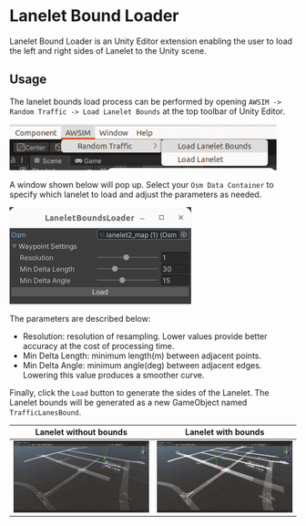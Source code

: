 # Lanelet Bound Loader

Lanelet Bound Loader is an Unity Editor extension enabling the user to load the left and right sides of Lanelet to the Unity scene.

## Usage

The lanelet bounds load process can be performed by opening `AWSIM -> Random Traffic -> Load Lanelet Bounds` at the top toolbar of Unity Editor.

<img src=image_0.png>

A window shown below will pop up. Select your `Osm Data Container` to specify which lanelet to load and adjust the parameters as needed.

<img src=image_1.png>

The parameters are described below:

- Resolution: resolution of resampling. Lower values provide better accuracy at the cost of processing time.
- Min Delta Length: minimum length(m) between adjacent points.
- Min Delta Angle: minimum angle(deg) between adjacent edges. Lowering this value produces a smoother curve.

Finally, click the `Load` button to generate the sides of the Lanelet. The Lanelet bounds will be generated as a new GameObject named `TrafficLanesBound`.

| Lanelet without bounds  		   | Lanelet with bounds 		       |
| -------------------------------- | --------------------------------- |
|<img src=image_2.png width=375px> | <img src=image_3.png width=375px> |
